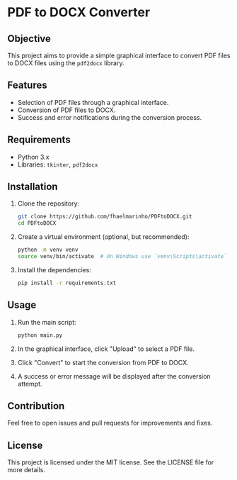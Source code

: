 # PDF to DOCX Converter

## Objective
This project aims to provide a simple graphical interface to convert PDF files to DOCX files using the `pdf2docx` library.

## Features
- Selection of PDF files through a graphical interface.
- Conversion of PDF files to DOCX.
- Success and error notifications during the conversion process.

## Requirements
- Python 3.x
- Libraries: `tkinter`, `pdf2docx`

## Installation
1. Clone the repository:
    ```bash
    git clone https://github.com/fhaelmarinho/PDFtoDOCX.git
    cd PDFtoDOCX
    ```

2. Create a virtual environment (optional, but recommended):
    ```bash
    python -m venv venv
    source venv/bin/activate  # On Windows use `venv\Scripts\activate`
    ```

3. Install the dependencies:
    ```bash
    pip install -r requirements.txt
    ```

## Usage
1. Run the main script:
    ```bash
    python main.py
    ```

2. In the graphical interface, click "Upload" to select a PDF file.

3. Click "Convert" to start the conversion from PDF to DOCX.

4. A success or error message will be displayed after the conversion attempt.

## Contribution
Feel free to open issues and pull requests for improvements and fixes.

## License
This project is licensed under the MIT license. See the LICENSE file for more details.
